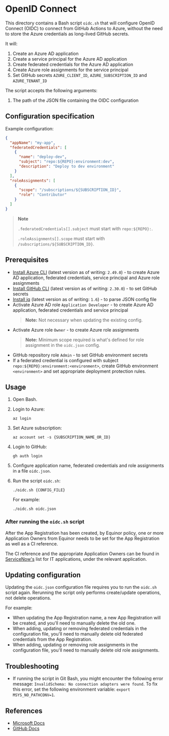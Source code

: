 # OpenID Connect

This directory contains a Bash script `oidc.sh` that will configure OpenID Connect (OIDC) to connect from GitHub Actions to Azure, without the need to store the Azure credentials as long-lived GitHub secrets.

It will:

1. Create an Azure AD application
1. Create a service principal for the Azure AD application
1. Create federated credentials for the Azure AD application
1. Create Azure role assignments for the service principal
1. Set GitHub secrets `AZURE_CLIENT_ID`, `AZURE_SUBSCRIPTION_ID` and `AZURE_TENANT_ID`

The script accepts the following arguments:

1. The path of the JSON file containing the OIDC configuration

## Configuration specification

Example configuration:

```json
{
  "appName": "my-app",
  "federatedCredentials": [
    {
      "name": "deploy-dev",
      "subject": "repo:${REPO}:environment:dev",
      "description": "Deploy to dev environment"
    }
  ],
  "roleAssignments": [
    {
      "scope": "/subscriptions/${SUBSCRIPTION_ID}",
      "role": "Contributor"
    }
  ]
}
```

> **Note**
>
> `.federatedCredentials[].subject` must start with `repo:${REPO}:`.
>
> `.roleAssignments[].scope` must start with `/subscriptions/${SUBSCRIPTION_ID}`.

## Prerequisites

- [Install Azure CLI](https://docs.microsoft.com/en-us/cli/azure/install-azure-cli) (latest version as of writing: `2.49.0`) - to create Azure AD application, federated credentials, service principal and Azure role assignments
- [Install GitHub CLI](https://cli.github.com) (latest version as of writing: `2.30.0`) - to set GitHub secrets
- [Install jq](https://stedolan.github.io/jq/download/) (latest version as of writing: `1.6`) - to parse JSON config file
- Activate Azure AD role `Application Developer` - to create Azure AD application, federated credentials and service principal
  > **Note:** Not necessary when updating the existing config.
- Activate Azure role `Owner` - to create Azure role assignments
  > **Note:** Minimum scope required is what's defined for role assignment in the `oidc.json` config.
- GitHub repository role `Admin` - to set GitHub environment secrets
- If a federated credential is configured with subject `repo:${REPO}:environment:<environment>`, create GitHub environment `<environment>` and set appropriate deployment protection rules.

## Usage

1. Open Bash.

1. Login to Azure:

    ```console
    az login
    ```

1. Set Azure subscription:

    ```console
    az account set -s {SUBSCRIPTION_NAME_OR_ID}
    ```

1. Login to GitHub:

    ```console
    gh auth login
    ```

1. Configure application name, federated credentials and role assignments in a file `oidc.json`.

1. Run the script `oidc.sh`:

    ```console
    ./oidc.sh {CONFIG_FILE}
    ```

    For example:

    ```console
    ./oidc.sh oidc.json
    ```

### After running the `oidc.sh` script

After the App Registration has been created, by Equinor policy, one or more Application Owners from Equinor needs to be set for the App Registration as well as a CI reference.

The CI reference and the appropriate Application Owners can be found in [ServiceNow's](https://equinor.service-now.com/selfservice?id=cmdb_ci_list&table=cmdb_ci_spkg&spa=1&filter=operational_statusNOT%20IN2,5&p=1) list for IT applications, under the relevant application.

## Updating configuration

Updating the `oidc.json` configuration file requires you to run the `oidc.sh` script again.
Rerunning the script only performs create/update operations, not delete operations.

For example:

- When updating the App Registration name, a new App Registration will be created, and you'll need to manually delete the old one.
- When adding, updating or removing federated credentials in the configuration file, you'll need to manually delete old federated credentials from the App Registration.
- When adding, updating or removing role assignments in the configuration file, you'll need to manually delete old role assignments.

## Troubleshooting

- If running the script in Git Bash, you might encounter the following error message: `InvalidSchema: No connection adapters were found`. To fix this error, set the following environment variable: `export MSYS_NO_PATHCONV=1`.

## References

- [Microsoft Docs](https://docs.microsoft.com/en-us/azure/developer/github/connect-from-azure)
- [GitHub Docs](https://docs.github.com/en/actions/deployment/security-hardening-your-deployments/configuring-openid-connect-in-azure)
